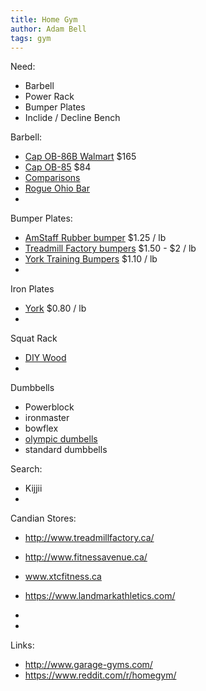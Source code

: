 ```yaml
---
title: Home Gym
author: Adam Bell
tags: gym
---
```


Need:
* Barbell
* Power Rack
* Bumper Plates
* Inclide / Decline Bench

Barbell:
 * [Cap OB-86B Walmart](http://www.walmart.ca/en/ip/cap-barbell-olympic-bar-2-inch-1200-pound-capacity-7-ft/6000188615841) $165
 * [Cap OB-85](http://www.walmart.ca/en/ip/cap-barbell-2-inch-olympic-weight-bar-7-ft/6000188643491)  $84
 * [Comparisons](http://www.amazon.com/CAP-Barbell-Olympic-2-Inch-Chrome/dp/B002OOYINA)
 * [Rogue Ohio Bar](http://www.roguecanada.ca/rogue-ohio-power-bar)
 * 
 
Bumper Plates:
 * [AmStaff Rubber bumper](http://www.fitnessavenue.ca/item.php?id=280) $1.25 / lb
 * [Treadmill Factory bumpers](http://www.treadmillfactory.ca/bumper-plates-toronto-canada) $1.50 - $2 / lb
 * [York Training Bumpers](http://www.xtcfitness.ca/strength/bumper-plates/york-solid-rubber-training-bumper-plates-olympc-plates-rubber-weights-york-bumper-plates-weight-plates-canada-york-barbell.html) $1.10 / lb
 * 
 
Iron Plates
 * [York](http://www.xtcfitness.ca/strength/weight-plates/york-standard-olympic-plates-york-barbell-canada.html) $0.80 / lb
 * 
 
Squat Rack
 * [DIY Wood](http://homemadestrength.blogspot.ca/2011/04/more-than-just-squat-stands.html)
 * 
 
Dumbbells
 * Powerblock
 * ironmaster
 * bowflex
 * [olympic dumbells](http://www.amazon.ca/Cap-Barbell-20-Inch-Olympic-Dumbbell/dp/B0010YOBB4/ref=sr_1_45?ie=UTF8&qid=1440449537&sr=8-45&keywords=dumbbell#productDetails)
 * standard dumbbells
 
Search:
 * Kijjii
 * 

Candian Stores:
 * http://www.treadmillfactory.ca/
 * http://www.fitnessavenue.ca/
 * www.xtcfitness.ca
 * https://www.landmarkathletics.com/
 * 
 
 * 
 
Links:
* http://www.garage-gyms.com/
* https://www.reddit.com/r/homegym/
 
